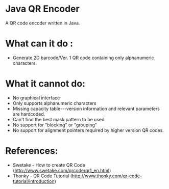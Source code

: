 # Java QR Encoder 

A QR code encoder written in Java. 

What can it do :
=================
 * Generate 2D barcode/Ver. 1 QR code containing only alphanumeric characters. 

What it cannot do:
================
  * No graphical interface 
  * Only supports alphanumeric characters
  * Missing capacity table---version information and relevant parameters are hardcoded. 
  * Can't find the best mask pattern to be used.
  * No support for "blocking" or "grouping"
  * No support for alignment pointers required by higher version QR codes.
  
References:
================
* Swetake - How to create QR Code (http://www.swetake.com/qrcode/qr1_en.html)
* Thonky - QR Code Tutorial  (http://www.thonky.com/qr-code-tutorial/introduction)
